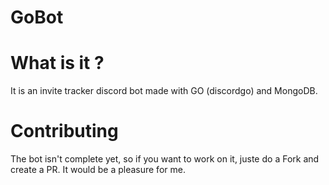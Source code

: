 # GoBot

# What is it ?

It is an invite tracker discord bot made with GO (discordgo) and MongoDB.

# Contributing

The bot isn't complete yet, so if you want to work on it, juste do a Fork and create a PR. It would be a pleasure for me.